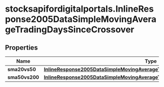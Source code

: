 # stocksapifordigitalportals.InlineResponse2005DataSimpleMovingAverageTradingDaysSinceCrossover

## Properties

Name | Type | Description | Notes
------------ | ------------- | ------------- | -------------
**sma20vs50** | [**InlineResponse2005DataSimpleMovingAverageTradingDaysSinceCrossoverSma20vs50**](InlineResponse2005DataSimpleMovingAverageTradingDaysSinceCrossoverSma20vs50.md) |  | [optional] 
**sma50vs200** | [**InlineResponse2005DataSimpleMovingAverageTradingDaysSinceCrossoverSma50vs200**](InlineResponse2005DataSimpleMovingAverageTradingDaysSinceCrossoverSma50vs200.md) |  | [optional] 


